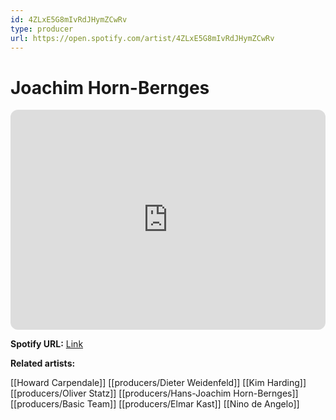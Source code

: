 ```yaml
---
id: 4ZLxE5G8mIvRdJHymZCwRv
type: producer
url: https://open.spotify.com/artist/4ZLxE5G8mIvRdJHymZCwRv
---
```

# Joachim Horn-Bernges

<iframe style="border-radius:12px" src="https://open.spotify.com/embed/artist/4ZLxE5G8mIvRdJHymZCwRv" width="100%" height="352" frameBorder="0" allowfullscreen="" allow="autoplay; clipboard-write; encrypted-media; fullscreen; picture-in-picture" loading="lazy"></iframe>

**Spotify URL:** [Link](https://open.spotify.com/artist/4ZLxE5G8mIvRdJHymZCwRv)

**Related artists:**

[[Howard Carpendale]]
[[producers/Dieter Weidenfeld]]
[[Kim Harding]]
[[producers/Oliver Statz]]
[[producers/Hans-Joachim Horn-Bernges]]
[[producers/Basic Team]]
[[producers/Elmar Kast]]
[[Nino de Angelo]]
